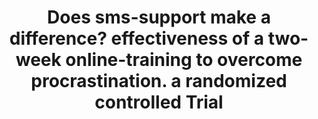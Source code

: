 --- 
abstract: '' 
authors: 
 - M Eckert
 -  admin
 -  D Lehr
 -  B Sieland
 -  M Berking
doi: '' 
featured: false 
publication: '*Frontiers in psychology*, 195' 
publication_short: '' 
publishDate: '2018-01-01' 
title: 'Does sms-support make a difference? effectiveness of a two-week online-training to overcome procrastination. a randomized controlled Trial' 
url_code: '' 
url_dataset: '' 
url_pdf: '' 
url_poster: '' 
url_project: '' 
url_slides: '' 
url_source: '' 
url_video: '' 
---